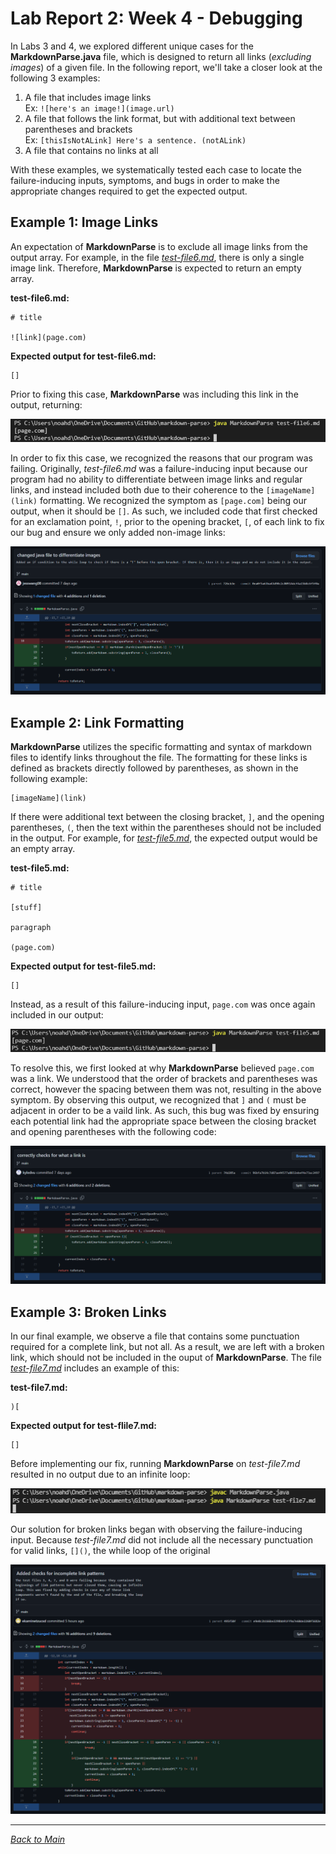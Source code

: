 # Lab Report 2: Week 4 - Debugging
In Labs 3 and 4, we explored different unique cases for the **MarkdownParse.java** file, which is designed to return all links (*excluding images*) of a given file. In the following report, we'll take a closer look at the following 3 examples:
1. A file that includes image links  
Ex: `![here's an image!](image.url)`  
2. A file that follows the link format, but with additional text between parentheses and brackets  
Ex: `[thisIsNotALink] Here's a sentence. (notALink)`
3. A file that contains no links at all

With these examples, we systematically tested each case to locate the failure-inducing inputs, symptoms, and bugs in order to make the appropriate changes required to get the expected output.  

## Example 1: Image Links
An expectation of **MarkdownParse** is to exclude all image links from the output array. For example, in the file [*test-file6.md*](https://github.com/njaurigue/markdown-parse/blob/main/test-file6.md), there is only a single image link. Therefore, **MarkdownParse** is expected to return an empty array.  

**test-file6.md:**  
```
# title

![link](page.com)
```

**Expected output for test-file6.md:**  
```
[]
```  
Prior to fixing this case, **MarkdownParse** was including this link in the output, returning:  

![imageLinksFailure](images\lab2-imageLinksFailure.png)  

In order to fix this case, we recognized the reasons that our program was failing. Originally, *test-file6.md* was a failure-inducing input because our program had no ability to differentiate between image links and regular links, and instead included both due to their coherence to the `[imageName](link)` formatting. We recognized the symptom as `[page.com]` being our output, when it should be `[]`. As such, we included code that first checked for an exclamation point, `!`, prior to the opening bracket, `[`, of each link to fix our bug and ensure we only added non-image links:

![imageLinks](images\lab2-imageLinks.png)  

## Example 2: Link Formatting
**MarkdownParse** utilizes the specific formatting and syntax of markdown files to identify links throughout the file. The formatting for these links is defined as brackets directly followed by parentheses, as shown in the following example:  

```
[imageName](link)
```  

If there were additional text between the closing bracket, `]`, and the opening parentheses, `(`, then the text within the parentheses should not be included in the output. For example, for [*test-file5.md*](https://github.com/njaurigue/markdown-parse/blob/main/test-file5.md), the expected output would be an empty array.  

**test-file5.md:**
```
# title

[stuff]

paragraph

(page.com)
```  

**Expected output for test-file5.md:**
```
[]
```

Instead, as a result of this failure-inducing input, `page.com` was once again included in our output:  

![linkFormattingFailure](images\lab2-linkFormattingFailure.png)  

To resolve this, we first looked at why **MarkdownParse** believed `page.com` was a link. We understood that the order of brackets and parentheses was correct, however the spacing between them was not, resulting in the above symptom. By observing this output, we recognized that `]` and `(` must be adjacent in order to be a vaild link. As such, this bug was fixed by ensuring each potential link had the appropriate space between the closing bracket and opening parentheses with the following code:

![linkFormatting](images\lab2-linkFormatting.png)

## Example 3: Broken Links
In our final example, we observe a file that contains some punctuation required for a complete link, but not all. As a result, we are left with a broken link, which should not be included in the ouput of **MarkdownParse**. The file [*test-file7.md*](https://github.com/njaurigue/markdown-parse/blob/main/test-file7.md) includes an example of this:

**test-file7.md:**
```
)[
```

**Expected output for test-flile7.md:**
```
[]
```

Before implementing our fix, running **MarkdownParse** on *test-file7.md* resulted in no output due to an infinite loop:

![brokenLinksFailure](images\lab2-brokenLinksFailure.png)

Our solution for broken links began with observing the failure-inducing input. Because *test-file7.md* did not include all the necessary punctuation for valid links, `[]()`, the while loop of the original

![brokenLinks](images\lab2-brokenLinks.png)

---
[*Back to Main*](https://njaurigue.github.io/cse15l-lab-reports/index.html)
